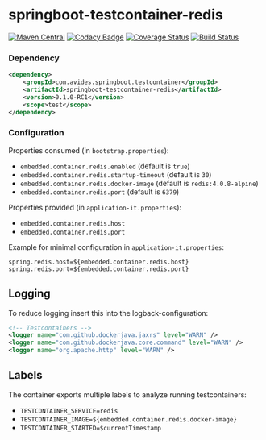 springboot-testcontainer-redis
==============================

[![Maven Central](https://maven-badges.herokuapp.com/maven-central/com.avides.springboot.testcontainer/springboot-testcontainer-redis/badge.svg)](https://maven-badges.herokuapp.com/maven-central/com.avides.springboot.testcontainer/springboot-testcontainer-redis)
[![Codacy Badge](https://api.codacy.com/project/badge/Grade/xxx)](https://www.codacy.com/app/springboot-testcontainer/springboot-testcontainer-redis)
[![Coverage Status](https://coveralls.io/repos/springboot-testcontainer/springboot-testcontainer-redis/badge.svg)](https://coveralls.io/r/springboot-testcontainer/springboot-testcontainer-redis)
[![Build Status](https://travis-ci.org/springboot-testcontainer/springboot-testcontainer-redis.svg?branch=master)](https://travis-ci.org/springboot-testcontainer/springboot-testcontainer-redis)

### Dependency
```xml
<dependency>
	<groupId>com.avides.springboot.testcontainer</groupId>
	<artifactId>springboot-testcontainer-redis</artifactId>
	<version>0.1.0-RC1</version>
	<scope>test</scope>
</dependency>
```

### Configuration
Properties consumed (in `bootstrap.properties`):
- `embedded.container.redis.enabled` (default is `true`)
- `embedded.container.redis.startup-timeout` (default is `30`)
- `embedded.container.redis.docker-image` (default is `redis:4.0.8-alpine`)
- `embedded.container.redis.port` (default is `6379`)

Properties provided (in `application-it.properties`):
- `embedded.container.redis.host`
- `embedded.container.redis.port`

Example for minimal configuration in `application-it.properties`:
```
spring.redis.host=${embedded.container.redis.host} 
spring.redis.port=${embedded.container.redis.port}
```

## Logging
To reduce logging insert this into the logback-configuration:
```xml
<!-- Testcontainers -->
<logger name="com.github.dockerjava.jaxrs" level="WARN" />
<logger name="com.github.dockerjava.core.command" level="WARN" />
<logger name="org.apache.http" level="WARN" />
```

## Labels
The container exports multiple labels to analyze running testcontainers:
- `TESTCONTAINER_SERVICE=redis`
- `TESTCONTAINER_IMAGE=${embedded.container.redis.docker-image}`
- `TESTCONTAINER_STARTED=$currentTimestamp`
